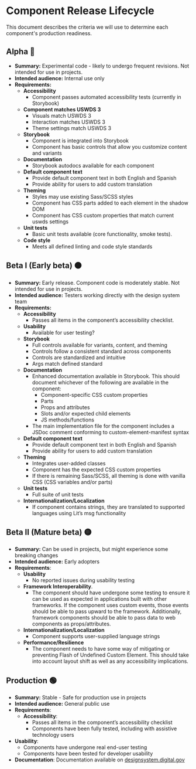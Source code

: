 # Component Release Lifecycle

This document describes the criteria we will use to determine each component's production readiness.

## Alpha 🔴

- **Summary:** Experimental code - likely to undergo frequent revisions. Not intended for use in projects.
- **Intended audience:** Internal use only
- **Requirements:**
  - **Accessibility**
    - Component passes automated accessibility tests (currently in Storybook)
  - **Component matches USWDS 3**
    - Visuals match USWDS 3
    - Interaction matches USWDS 3
    - Theme settings match USWDS 3
  - **Storybook**
    - Component is integrated into Storybook
    - Component has basic controls that allow you customize content and variants
  - **Documentation**
    - Storybook autodocs available for each component
  - **Default component text**
    - Provide default component text in both English and Spanish
    - Provide ability for users to add custom translation
  - **Theming**
    - Styles may use existing Sass/SCSS styles
    - Component has CSS parts added to each element in the shadow DOM
    - Component has CSS custom properties that match current uswds settings
  - **Unit tests**
    - Basic unit tests available (core functionality, smoke tests).
  - **Code style**
    - Meets all defined linting and code style standards

## Beta I (Early beta) 🟠

- **Summary:** Early release. Component code is moderately stable. Not intended for use in projects.
- **Intended audience:** Testers working directly with the design system team
- **Requirements:**
  - **Accessibility**
    - Passes all items in the component’s accessibility checklist.
  - **Usability**
    - Available for user testing?
  - **Storybook**
    - Full controls available for variants, content, and theming
    - Controls follow a consistent standard across components
    - Controls are standardized and intuitive
    - Args match defined standard
  - **Documentation**
    - Enhanced documentation available in Storybook. This should document whichever of the following are available in the component:
      - Component-specific CSS custom properties
      - Parts
      - Props and attributes
      - Slots and/or expected child elements
      - JS methods/functions
    - The main implementation file for the component includes a JSDoc comment conforming to custom-element-manifest syntax
  - **Default component text**
    - Provide default component text in both English and Spanish
    - Provide ability for users to add custom translation
  - **Theming**
    - Integrates user-added classes
    - Component has the expected CSS custom properties
    - If there is remaining Sass/SCSS, all theming is done with vanilla CSS (CSS variables and/or parts)
  - **Unit tests**
    - Full suite of unit tests
  - **Internationalization/Localization**
    - If component contains strings, they are translated to supported languages using Lit’s msg functionality

## Beta II (Mature beta) 🟡

- **Summary:** Can be used in projects, but might experience some breaking changes
- **Intended audience:** Early adopters
- **Requirements**:
  - **Usability**
    - No reported issues during usability testing
  - **Framework Interoperability**.
    - The component should have undergone some testing to ensure it can be used as expected in applications built with other frameworks. If the component uses custom events, those events should be able to pass upward to the framework. Additionally, framework components should be able to pass data to web components as props/attributes.
  - **Internationalization/Localization**
    - Component supports user-supplied language strings
  - **Performance/Resilience**
    - The component needs to have some way of mitigating or preventing Flash of Undefined Custom Element. This should take into account layout shift as well as any accessibility implications.

## Production 🟢

- **Summary:** Stable - Safe for production use in projects
- **Intended audience:** General public use
- **Requirements**:
  - **Accessibility**:
    - Passes all items in the component’s accessibility checklist
    - Components have been fully tested, including with assistive technology users
- **Usability**:
  - Components have undergone real end-user testing
  - Components have been tested for developer usability
- **Documentation**: Documentation available on [designsystem.digital.gov](https://designsystem.digital.gov)
